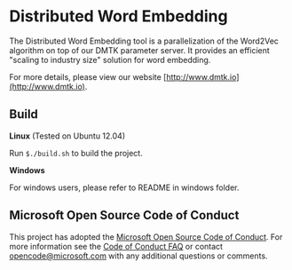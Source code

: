 Distributed Word Embedding
==========

The Distributed Word Embedding tool is a parallelization of the Word2Vec algorithm on top of our DMTK parameter server. It provides an efficient "scaling to industry size" solution for word embedding.

For more details, please view our website [http://www.dmtk.io](http://www.dmtk.io).

Build
----------

**Linux** (Tested on Ubuntu 12.04)

Run ```$./build.sh``` to build the project.

**Windows**

For windows users, please refer to README in windows folder.


Microsoft Open Source Code of Conduct
------------

This project has adopted the [Microsoft Open Source Code of Conduct](https://opensource.microsoft.com/codeofconduct/). For more information see the [Code of Conduct FAQ](https://opensource.microsoft.com/codeofconduct/faq/) or contact [opencode@microsoft.com](mailto:opencode@microsoft.com) with any additional questions or comments.
